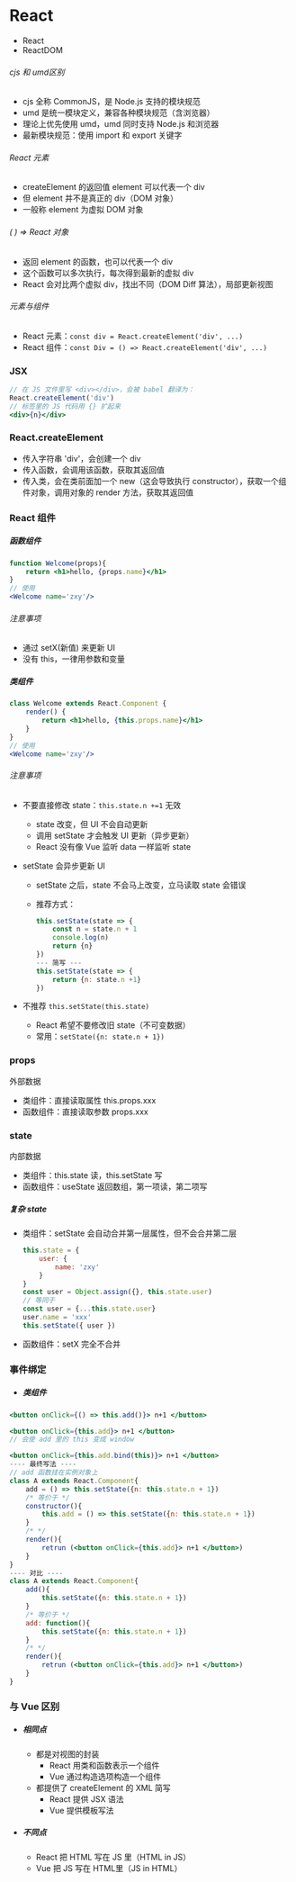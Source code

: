 # React

* React
* ReactDOM

###### cjs 和 umd区别

* cjs 全称 CommonJS，是 Node.js 支持的模块规范
* umd 是统一模块定义，兼容各种模块规范（含浏览器）
* 理论上优先使用 umd，umd 同时支持 Node.js 和浏览器
* 最新模块规范：使用 import 和 export 关键字

###### React 元素

* createElement 的返回值 element 可以代表一个 div
* 但 element 并不是真正的 div（DOM 对象）
* 一般称 element 为虚拟 DOM 对象

###### ( ) => React 对象

* 返回 element 的函数，也可以代表一个 div
* 这个函数可以多次执行，每次得到最新的虚拟 div
* React 会对比两个虚拟 div，找出不同（DOM Diff 算法），局部更新视图

###### 元素与组件

* React 元素：`const div = React.createElement('div', ...)`
* React 组件：`const Div = () => React.createElement('div', ...)`

### JSX

```jsx
// 在 JS 文件里写 <div></div>，会被 babel 翻译为：
React.createElement('div')
// 标签里的 JS 代码用 {} 扩起来
<div>{n}</div>
```

### React.createElement

* 传入字符串 'div'，会创建一个 div
* 传入函数，会调用该函数，获取其返回值
* 传入类，会在类前面加一个 new（这会导致执行 constructor），获取一个组件对象，调用对象的 render 方法，获取其返回值

### React 组件

##### 函数组件

```jsx
function Welcome(props){
    return <h1>hello, {props.name}</h1>
}
// 使用
<Welcome name='zxy'/>
```

###### 注意事项

* 通过 setX(新值) 来更新 UI
* 没有 this，一律用参数和变量

##### 类组件

```jsx
class Welcome extends React.Component {
    render() {
        return <h1>hello, {this.props.name}</h1>
    }
}
// 使用
<Welcome name='zxy'/>
```

###### 注意事项

* 不要直接修改 state：`this.state.n +=1` 无效

  * state 改变，但 UI 不会自动更新
  * 调用 setState 才会触发 UI 更新（异步更新）
  * React 没有像 Vue 监听 data 一样监听 state

* setState 会异步更新 UI

  * setState 之后，state 不会马上改变，立马读取 state 会错误

  * 推荐方式：

    ```javascript
    this.setState(state => {
        const n = state.n + 1
        console.log(n)
        return {n}
    })
    --- 简写 ---
    this.setState(state => {
        return {n: state.n +1}
    })
    ```

* 不推荐 `this.setState(this.state)`

  * React 希望不要修改旧 state（不可变数据）
  * 常用：`setState({n: state.n + 1})`

### props

外部数据

* 类组件：直接读取属性 this.props.xxx
* 函数组件：直接读取参数 props.xxx

### state

内部数据

* 类组件：this.state 读，this.setState 写
* 函数组件：useState 返回数组，第一项读，第二项写

##### 复杂 state

* 类组件：setState 会自动合并第一层属性，但不会合并第二层

  ```javascript
  this.state = {
      user: {
          name: 'zxy'
      }
  }
  const user = Object.assign({}, this.state.user)
  // 等同于
  const user = {...this.state.user}
  user.name = 'xxx'
  this.setState({ user })
  ```

* 函数组件：setX 完全不合并

### 事件绑定

* ##### 类组件

```jsx
<button onClick={() => this.add()}> n+1 </button>

<button onClick={this.add}> n+1 </button>
// 会使 add 里的 this 变成 window

<button onClick={this.add.bind(this)}> n+1 </button>
---- 最终写法 ----
// add 函数挂在实例对象上
class A extends React.Component{
    add = () => this.setState({n: this.state.n + 1})
	/* 等价于 */
	constructor(){
        this.add = () => this.setState({n: this.state.n + 1})
    }
	/* */
	render(){
        retrun (<button onClick={this.add}> n+1 </button>)
    }
}
---- 对比 ----
class A extends React.Component{
    add(){
        this.setState({n: this.state.n + 1})
    }
    /* 等价于 */
	add: function(){
        this.setState({n: this.state.n + 1})
    }
	/* */
	render(){
        retrun (<button onClick={this.add}> n+1 </button>)
    }
}
```

### 与 Vue 区别

* ##### 相同点

  * 都是对视图的封装
    * React 用类和函数表示一个组件
    * Vue 通过构造选项构造一个组件
  * 都提供了 createElement 的 XML 简写
    * React 提供 JSX 语法
    * Vue 提供模板写法

* ##### 不同点

  * React 把 HTML 写在 JS 里（HTML in JS）
  * Vue 把 JS 写在 HTML里（JS in HTML）